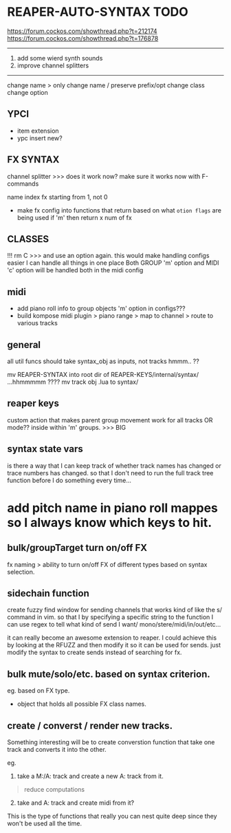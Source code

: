 # REAPER-AUTO-SYNTAX TODO

https://forum.cockos.com/showthread.php?t=212174
https://forum.cockos.com/showthread.php?t=176878

---

1. add some wierd synth sounds
2. improve channel splitters

---

change name > only change name / preserve prefix/opt
change class
change option

## YPCI

- item extension
- ypc insert new?

## FX SYNTAX

channel splitter >>> does it work now?
make sure it works now with F-commands

name index fx starting from 1, not 0

- make fx config into functions that return based on what `otion flags` are being used
  if 'm' then return x num of fx

## CLASSES

!!! rm C >>> and use an option again. this would make handling configs easier
I can handle all things in one place
Both GROUP 'm' option and MIDI 'c' option will be handled both in the midi config

## midi

- add piano roll info to group objects 'm' option in configs???
- build kompose midi plugin > piano range > map to channel > route to various tracks

## general

all util funcs should take syntax_obj as inputs, not tracks hmmm.. ??

mv REAPER-SYNTAX into root dir of REAPER-KEYS/internal/syntax/ ...hhmmmmm ????
mv track obj .lua to syntax/

## reaper keys

custom action that makes parent group movement work for all tracks OR mode??
inside within 'm' groups. >>> BIG

## syntax state vars

is there a way that I can keep track of whether track names has changed or trace numbers has changed.
so that I don't need to run the full track tree function before I do something every time...

# add pitch name in piano roll mappes so I always know which keys to hit.

## bulk/groupTarget turn on/off FX

fx naming > ability to turn on/off FX of different types based on syntax selection.

## sidechain function

create fuzzy find window for sending channels that works kind of like the
s/ command in vim. so that I by specifying a specific string to the function
I can use regex to tell what kind of send I want/ mono/stere/midi/in/out/etc...

it can really become an awesome extension to reaper. I could achieve this by looking at
the RFUZZ and then modify it so it can be used for sends. just modify the syntax to create
sends instead of searching for fx.

## bulk mute/solo/etc. based on syntax criterion.

eg. based on FX type.

- object that holds all possible FX class names.

## create / converst / render new tracks.

Something interesting will be to create converstion function
that take one track and converts it into the other.

eg.

1. take a M:/A: track and create a new A: track from it.

> reduce computations

2. take and A: track and create midi from it?

This is the type of functions that really you can nest quite deep since they won't
be used all the time.

```

```
